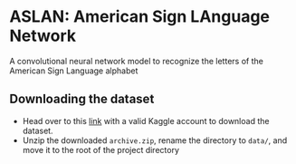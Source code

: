# ASLAN: American Sign LAnguage Network
A convolutional neural network model to recognize the letters of the American Sign Language alphabet


## Downloading the dataset

- Head over to this [link](https://www.kaggle.com/datamunge/sign-language-mnist/download) with a valid Kaggle account to download the dataset. 
- Unzip the downloaded `archive.zip`, rename the directory to `data/`, and move it to the root of the project directory

